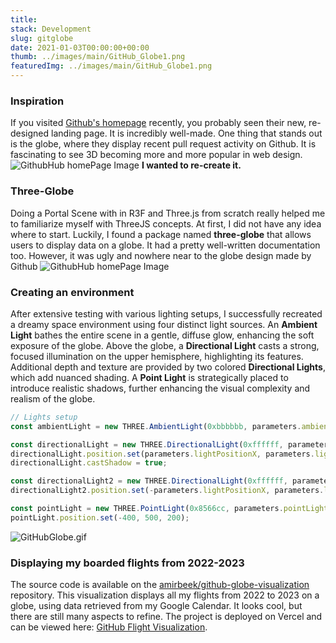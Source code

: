 ```yaml
---
title:  
stack: Development
slug: gitglobe
date: 2021-01-03T00:00:00+00:00
thumb: ../images/main/GitHub_Globe1.png
featuredImg: ../images/main/GitHub_Globe1.png
---
```

### Inspiration
If you visited [Github's homepage](https://github.com/home) recently, you probably seen their new, re-designed landing page. It is incredibly well-made. One thing that stands out is the globe, where they display recent pull request activity on Github. It is fascinating to see 3D becoming more and more popular in web design.
![GithubHub homePage Image](/globe/GithubGlobePage.png)
**I wanted to re-create it.**

### Three-Globe
    
Doing a Portal Scene with in R3F and Three.js from scratch really helped me to familiarize myself with ThreeJS concepts. At first, I did not have any idea where to start. Luckily, I found a package named **three-globe** that allows users to display data on a globe. It had a pretty well-written documentation too. However, it was ugly and nowhere near to the globe design made by Github
![GithubHub homePage Image](/globe/beginning.png)

### Creating an environment

After extensive testing with various lighting setups, I successfully recreated a dreamy space environment using four distinct light sources. An **Ambient Light** bathes the entire scene in a gentle, diffuse glow, enhancing the soft exposure of the globe. Above the globe, a **Directional Light** casts a strong, focused illumination on the upper hemisphere, highlighting its features. Additional depth and texture are provided by two colored **Directional Lights**, which add nuanced shading. A **Point Light** is strategically placed to introduce realistic shadows, further enhancing the visual complexity and realism of the globe.

```javascript
// Lights setup
const ambientLight = new THREE.AmbientLight(0xbbbbbb, parameters.ambientLightIntensity);

const directionalLight = new THREE.DirectionalLight(0xffffff, parameters.directionalLightIntensity);
directionalLight.position.set(parameters.lightPositionX, parameters.lightPositionY, parameters.lightPositionZ).normalize();
directionalLight.castShadow = true;

const directionalLight2 = new THREE.DirectionalLight(0xffffff, parameters.directionalLightIntensity);
directionalLight2.position.set(-parameters.lightPositionX, parameters.lightPositionY, parameters.lightPositionZ).normalize();

const pointLight = new THREE.PointLight(0x8566cc, parameters.pointLightIntensity);
pointLight.position.set(-400, 500, 200);
```
![GitHubGlobe.gif](/globe/GitHubGlobe.gif)

### Displaying my boarded flights from 2022-2023

The source code is available on the [amirbeek/github-globe-visualization](https://github.com/Amirbeek/github-globe-visualization) repository. This visualization displays all my flights from 2022 to 2023 on a globe, using data retrieved from my Google Calendar. It looks cool, but there are still many aspects to refine. The project is deployed on Vercel and can be viewed here: [GitHub Flight Visualization](https://github-globe-visualization.vercel.app/).